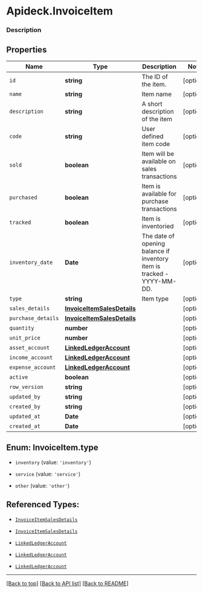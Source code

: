 # Apideck.InvoiceItem

### Description

## Properties
Name | Type | Description | Notes
------------ | ------------- | ------------- | -------------
`id` | **string** | The ID of the item. | [optional] 
`name` | **string** | Item name | [optional] 
`description` | **string** | A short description of the item | [optional] 
`code` | **string** | User defined item code | [optional] 
`sold` | **boolean** | Item will be available on sales transactions | [optional] 
`purchased` | **boolean** | Item is available for purchase transactions | [optional] 
`tracked` | **boolean** | Item is inventoried | [optional] 
`inventory_date` | **Date** | The date of opening balance if inventory item is tracked - YYYY-MM-DD. | [optional] 
`type` | **string** | Item type | [optional] 
`sales_details` | [**InvoiceItemSalesDetails**](InvoiceItemSalesDetails.md) |  | [optional] 
`purchase_details` | [**InvoiceItemSalesDetails**](InvoiceItemSalesDetails.md) |  | [optional] 
`quantity` | **number** |  | [optional] 
`unit_price` | **number** |  | [optional] 
`asset_account` | [**LinkedLedgerAccount**](LinkedLedgerAccount.md) |  | [optional] 
`income_account` | [**LinkedLedgerAccount**](LinkedLedgerAccount.md) |  | [optional] 
`expense_account` | [**LinkedLedgerAccount**](LinkedLedgerAccount.md) |  | [optional] 
`active` | **boolean** |  | [optional] 
`row_version` | **string** |  | [optional] 
`updated_by` | **string** |  | [optional] 
`created_by` | **string** |  | [optional] 
`updated_at` | **Date** |  | [optional] 
`created_at` | **Date** |  | [optional] 





<a name="InvoiceItemType"></a>
## Enum: InvoiceItem.type


* `inventory` (value: `'inventory'`)

* `service` (value: `'service'`)

* `other` (value: `'other'`)




## Referenced Types:









* [`InvoiceItemSalesDetails`](InvoiceItemSalesDetails.md)
* [`InvoiceItemSalesDetails`](InvoiceItemSalesDetails.md)


* [`LinkedLedgerAccount`](LinkedLedgerAccount.md)
* [`LinkedLedgerAccount`](LinkedLedgerAccount.md)
* [`LinkedLedgerAccount`](LinkedLedgerAccount.md)







---

[[Back to top]](#) [[Back to API list]](../../../../README.md#documentation-for-api-endpoints) [[Back to README]](../../../../README.md)


